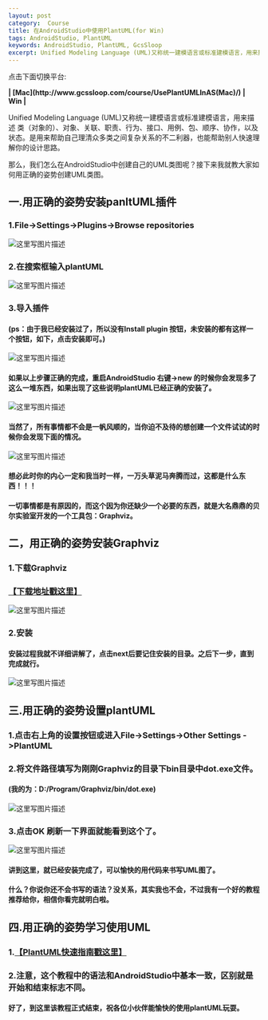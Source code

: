 ```yaml
---
layout: post
category:  Course
title: 在AndroidStudio中使用PlantUML(for Win)
tags: AndroidStudio, PlantUML
keywords: AndroidStudio, PlantUML, GcsSloop
excerpt: Unified Modeling Language (UML)又称统一建模语言或标准建模语言，用来描述 类（对象的）、对象、关联、职责、行为、接口、用例、包、顺序、协作，以及状态。是用来帮助自己理清众多类之间复杂关系的不二利器，也能帮助别人快速理解你的设计思路。
---
```


点击下面切换平台:

<strong>
| [Mac](http://www.gcssloop.com/course/UsePlantUMLInAS(Mac)/) 
| Win
| 
</strong>

Unified Modeling Language (UML)又称统一建模语言或标准建模语言，用来描述 类（对象的）、对象、关联、职责、行为、接口、用例、包、顺序、协作，以及状态。是用来帮助自己理清众多类之间复杂关系的不二利器，也能帮助别人快速理解你的设计思路。

那么，我们怎么在AndroidStudio中创建自己的UML类图呢？接下来我就教大家如何用正确的姿势创建UML类图。

## 一.用正确的姿势安装panltUML插件

### 1.File->Settings->Plugins->Browse repositories
![这里写图片描述](http://img.blog.csdn.net/20151130192101011)

### 2.在搜索框输入plantUML
![这里写图片描述](http://img.blog.csdn.net/20151130192547549)

### 3.导入插件

#### (ps：由于我已经安装过了，所以没有Install plugin 按钮，未安装的都有这样一个按钮，如下，点击安装即可。)

![这里写图片描述](http://img.blog.csdn.net/20151130192907006)

#### 如果以上步骤正确的完成，重启AndroidStudio 右键->new 的时候你会发现多了这么一堆东西，如果出现了这些说明plantUML已经正确的安装了。

![这里写图片描述](http://img.blog.csdn.net/20151130193249965)

#### 当然了，所有事情都不会是一帆风顺的，当你迫不及待的想创建一个文件试试的时候你会发现下面的情况。

![这里写图片描述](http://img.blog.csdn.net/20151130193752721)

#### 想必此时你的内心一定和我当时一样，一万头草泥马奔腾而过，这都是什么东西！！！

#### 一切事情都是有原因的，而这个因为你还缺少一个必要的东西，就是大名鼎鼎的贝尔实验室开发的一个工具包：Graphviz。

## 二，用正确的姿势安装Graphviz

### 1.下载Graphviz

### [【下载地址戳这里】](http://www.graphviz.org/Download_windows.php)

![这里写图片描述](http://img.blog.csdn.net/20151130194703804)

### 2.安装

#### 安装过程我就不详细讲解了，点击next后要记住安装的目录。之后下一步，直到完成就行。

![这里写图片描述](http://img.blog.csdn.net/20151130195454083)

## 三.用正确的姿势设置plantUML

### 1.点击右上角的设置按钮或进入File->Settings->Other Settings ->PlantUML

### 2.将文件路径填写为刚刚Graphviz的目录下bin目录中dot.exe文件。

#### (我的为：D:/Program/Graphviz/bin/dot.exe)

![这里写图片描述](http://img.blog.csdn.net/20151130200308586)

### 3.点击OK 刷新一下界面就能看到这个了。

![这里写图片描述](http://img.blog.csdn.net/20151130200452927)

#### 讲到这里，就已经安装完成了，可以愉快的用代码来书写UML图了。

#### 什么？你说你还不会书写的语法？没关系，其实我也不会，不过我有一个好的教程推荐给你，相信你看完就明白啦。

## 四.用正确的姿势学习使用UML

### 1.[【PlantUML快速指南戳这里】](http://archive.3zso.com/archives/plantuml-quickstart.html)

### 2.注意，这个教程中的语法和AndroidStudio中基本一致，区别就是开始和结束标志不同。

#### 好了，到这里该教程正式结束，祝各位小伙伴能愉快的使用plantUML玩耍。

